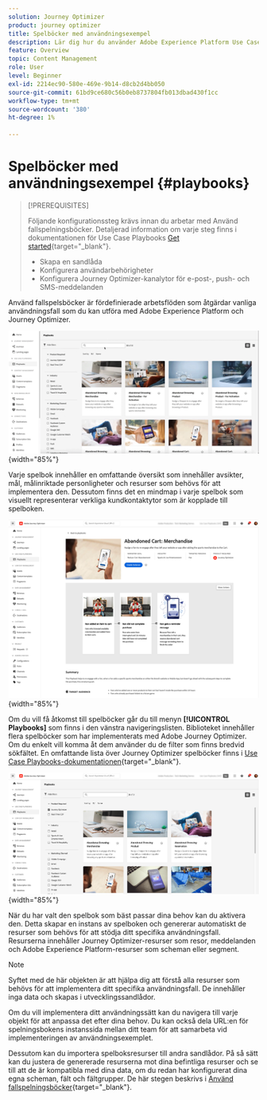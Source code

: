 ```yaml
---
solution: Journey Optimizer
product: journey optimizer
title: Spelböcker med användningsexempel
description: Lär dig hur du använder Adobe Experience Platform Use Case Playbooks med Adobe Journeys Optimizer.
feature: Overview
topic: Content Management
role: User
level: Beginner
exl-id: 2214ec90-580e-469e-9b14-d8cb2d4bb050
source-git-commit: 61bd9ce680c56b0eb8737804fb013dbad430f1cc
workflow-type: tm+mt
source-wordcount: '380'
ht-degree: 1%

---
```


# Spelböcker med användningsexempel {#playbooks}

>[!PREREQUISITES]
>
>Följande konfigurationssteg krävs innan du arbetar med Använd fallspelningsböcker. Detaljerad information om varje steg finns i dokumentationen för Use Case Playbooks [Get started](https://experienceleague.adobe.com/docs/experience-platform/use-case-playbooks/playbooks/get-started.html){target="_blank"}.
>
>* Skapa en sandlåda
>* Konfigurera användarbehörigheter
>* Konfigurera Journey Optimizer-kanalytor för e-post-, push- och SMS-meddelanden

Använd fallspelsböcker är fördefinierade arbetsflöden som åtgärdar vanliga användningsfall som du kan utföra med Adobe Experience Platform och Journey Optimizer.

![animerad bild med Use Case Playbooks](../rn/assets/do-not-localize/playbooks.gif){width="85%"}

Varje spelbok innehåller en omfattande översikt som innehåller avsikter, mål, målinriktade personligheter och resurser som behövs för att implementera den. Dessutom finns det en mindmap i varje spelbok som visuellt representerar verkliga kundkontaktytor som är kopplade till spelboken.

![Övergiven spelningsbok för kundvagn visas i vyn Upptäck spelningsböcker](assets/playbooks-detail.png){width="85%"}

Om du vill få åtkomst till spelböcker går du till menyn **[!UICONTROL Playbooks]** som finns i den vänstra navigeringslisten. Biblioteket innehåller flera spelböcker som har implementerats med Adobe Journey Optimizer. Om du enkelt vill komma åt dem använder du de filter som finns bredvid sökfältet. En omfattande lista över Journey Optimizer spelböcker finns i [Use Case Playbooks-dokumentationen](https://experienceleague.adobe.com/docs/experience-platform/use-case-playbooks/playbooks/playbooks-list.html){target="_blank"}.

![Spelningsbokslista med filterruta öppnad](assets/playbooks-filter.png){width="85%"}

När du har valt den spelbok som bäst passar dina behov kan du aktivera den. Detta skapar en instans av spelboken och genererar automatiskt de resurser som behövs för att stödja ditt specifika användningsfall. Resurserna innehåller Journey Optimizer-resurser som resor, meddelanden och Adobe Experience Platform-resurser som scheman eller segment.

>[!NOTE]
>
>Syftet med de här objekten är att hjälpa dig att förstå alla resurser som behövs för att implementera ditt specifika användningsfall. De innehåller inga data och skapas i utvecklingssandlådor.

Om du vill implementera ditt användningssätt kan du navigera till varje objekt för att anpassa det efter dina behov. Du kan också dela URL:en för spelningsbokens instanssida mellan ditt team för att samarbeta vid implementeringen av användningsexemplet.

Dessutom kan du importera spelboksresurser till andra sandlådor. På så sätt kan du justera de genererade resurserna mot dina befintliga resurser och se till att de är kompatibla med dina data, om du redan har konfigurerat dina egna scheman, fält och fältgrupper. De här stegen beskrivs i [Använd fallspelningsböcker](https://experienceleague.adobe.com/docs/experience-platform/use-case-playbooks/playbooks/data-awareness.html){target="_blank"}.
